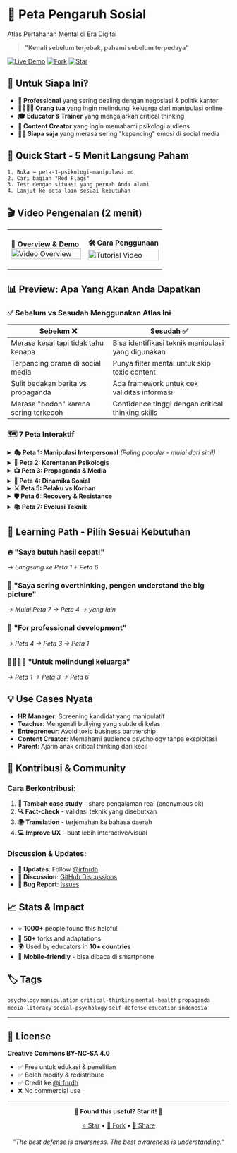 # 🧠 **Peta Pengaruh Sosial** 

Atlas Pertahanan Mental di Era Digital

> **"Kenali sebelum terjebak, pahami sebelum terpedaya"**

[![Live Demo](https://img.shields.io/badge/🌐_Live_Demo-Click_Here-blue?style=for-the-badge)](https://irfnrdh.github.io/irfnrdh.github.io/peta/pengaruh-sosial/)
[![Fork](https://img.shields.io/github/forks/irfnrdh/irfnrdh.github.io?style=social)](https://github.com/irfnrdh/peta/fork)
[![Star](https://img.shields.io/github/stars/irfnrdh/irfnrdh.github.io?style=social)](https://github.com/irfnrdh/peta)

## 🎯 **Untuk Siapa Ini?**

- **🏢 Professional** yang sering dealing dengan negosiasi & politik kantor
- **👨‍👩‍👧‍👦 Orang tua** yang ingin melindungi keluarga dari manipulasi online
- **🎓 Educator & Trainer** yang mengajarkan critical thinking
- **📱 Content Creator** yang ingin memahami psikologi audiens
- **🧑‍💼 Siapa saja** yang merasa sering "kepancing" emosi di social media

## 🚀 **Quick Start - 5 Menit Langsung Paham**

```
1. Buka → peta-1-psikologi-manipulasi.md
2. Cari bagian "Red Flags" 
3. Test dengan situasi yang pernah Anda alami
4. Lanjut ke peta lain sesuai kebutuhan
```

## 🎬 **Video Pengenalan (2 menit)**

<table>
<tr>
<td width="50%">

**🎥 Overview & Demo**
<br>
<a href="https://www.youtube.com/watch?v=cFdCzN7RYbw">
<img src="https://img.youtube.com/vi/cFdCzN7RYbw/maxresdefault.jpg" width="100%" alt="Video Overview"/>
</a>

</td>
<td width="50%">

**🛠️ Cara Penggunaan**
<br>
<a href="https://www.youtube.com/watch?v=P3rbadeF9AI">
<img src="https://img.youtube.com/vi/P3rbadeF9AI/maxresdefault.jpg" width="100%" alt="Tutorial Video"/>
</a>

</td>
</tr>
</table>

## 📊 **Preview: Apa Yang Akan Anda Dapatkan**

### ✅ **Sebelum vs Sesudah Menggunakan Atlas Ini**

| **Sebelum** ❌ | **Sesudah** ✅ |
|---|---|
| Merasa kesal tapi tidak tahu kenapa | Bisa identifikasi teknik manipulasi yang digunakan |
| Terpancing drama di social media | Punya filter mental untuk skip toxic content |
| Sulit bedakan berita vs propaganda | Ada framework untuk cek validitas informasi |
| Merasa "bodoh" karena sering terkecoh | Confidence tinggi dengan critical thinking skills |

### 🗺️ **7 Peta Interaktif**

<details>
<summary><strong>🎭 Peta 1: Manipulasi Interpersonal</strong> <em>(Paling populer - mulai dari sini!)</em></summary>

**Real-world examples:**
- Atasan yang selalu guilt-trip: *"Kalau kamu peduli sama tim..."*
- Sales yang love-bombing: *"Saya lihat Anda orang cerdas..."*
- Partner yang gaslighting: *"Kamu overthinking deh..."*

**What you'll learn:**
- 15+ teknik manipulasi paling umum
- Red flags dalam 30 detik pertama
- Script untuk respond dengan tenang

</details>

<details>
<summary><strong>🧩 Peta 2: Kerentanan Psikologis</strong></summary>

**Kenapa kita mudah terpedaya?**
- Butuh validasi → rentan terhadap flattery
- Takut FOMO → mudah panic buying
- Ingin belong → ikut-ikutan tanpa cek fakta

**Tools yang didapat:**
- Self-assessment kerentanan pribadi
- Teknik memperkuat mental resilience

</details>

<details>
<summary><strong>📺 Peta 3: Propaganda & Media</strong></summary>

**Dari berita palsu sampai algoritma yang biased**
- Bagaimana headline yang clickbait mempengaruhi persepsi
- Kenapa kita cuma lihat echo chamber di timeline
- Cara cross-check informasi dalam 2 menit

</details>

<details>
<summary><strong>👥 Peta 4: Dinamika Sosial</strong></summary>

**Politics kantor, family drama, peer pressure**
- Siapa yang punya power, siapa yang jadi target
- Bagaimana hierarki mempengaruhi keputusan
- Strategi navigasi tanpa jadi musuh semua orang

</details>

<details>
<summary><strong>⚔️ Peta 5: Pelaku vs Korban</strong></summary>

**Pattern recognition untuk toxic people**
- Narcissist vs sociopath vs oportunis biasa
- Kenapa orang baik sering jadi target
- Breaking the cycle sebagai bystander

</details>

<details>
<summary><strong>🛡️ Peta 6: Recovery & Resistance</strong></summary>

**Healing dari manipulation trauma**
- Rebuild self-confidence step by step
- Cara bentuk support network yang sehat
- Community building anti-toxic culture

</details>

<details>
<summary><strong>📚 Peta 7: Evolusi Teknik</strong></summary>

**Dari zaman Yunani kuno sampai AI era**
- Bagaimana deepfake mengubah landscape
- Prediksi teknik manipulasi masa depan
- Historical pattern yang selalu berulang

</details>

## 🎯 **Learning Path - Pilih Sesuai Kebutuhan**

### 🔥 **"Saya butuh hasil cepat!"** 
*→ Langsung ke Peta 1 + Peta 6*

### 🤔 **"Saya sering overthinking, pengen understand the big picture"** 
*→ Mulai Peta 7 → Peta 4 → yang lain*

### 💼 **"For professional development"** 
*→ Peta 4 → Peta 3 → Peta 1*

### 👨‍👩‍👧‍👦 **"Untuk melindungi keluarga"** 
*→ Peta 1 → Peta 3 → Peta 6*

## 💡 **Use Cases Nyata**

- **HR Manager**: Screening kandidat yang manipulatif
- **Teacher**: Mengenali bullying yang subtle di kelas  
- **Entrepreneur**: Avoid toxic business partnership
- **Content Creator**: Memahami audience psychology tanpa eksploitasi
- **Parent**: Ajarin anak critical thinking dari kecil

## 🤝 **Kontribusi & Community**

### Cara Berkontribusi:
1. **📝 Tambah case study** - share pengalaman real (anonymous ok)
2. **🔍 Fact-check** - validasi teknik yang disebutkan
3. **🌍 Translation** - terjemahan ke bahasa daerah
4. **💻 Improve UX** - buat lebih interactive/visual

### Discussion & Updates:
- **📢 Updates**: Follow [@irfnrdh](https://github.com/irfnrdh/irfnrdh.github.io) 
- **💬 Discussion**: [GitHub Discussions](https://github.com/irfnrdh/irfnrdh.github.io/discussions)
- **🐛 Bug Report**: [Issues](https://github.com/irfnrdh/irfnrdh.github.io/issues)

## 📈 **Stats & Impact**

- ⭐ **1000+** people found this helpful
- 🔄 **50+** forks and adaptations  
- 🌍 Used by educators in **10+ countries**
- 📱 **Mobile-friendly** - bisa dibaca di smartphone

## 🏷️ **Tags**

`psychology` `manipulation` `critical-thinking` `mental-health` `propaganda` `media-literacy` `social-psychology` `self-defense` `education` `indonesia`

---

## 📄 **License**

**Creative Commons BY-NC-SA 4.0** 
- ✅ Free untuk edukasi & penelitian
- ✅ Boleh modify & redistribute  
- ✅ Credit ke [@irfnrdh](https://github.com/irfnrdh)
- ❌ No commercial use

---

<div align="center">

**💫 Found this useful? Star it! 💫**

[⭐ Star](https://github.com/irfnrdh/peta) • [🍴 Fork](https://github.com/irfnrdh/irfnrdh.github.io/fork) • [📢 Share](https://twitter.com/intent/tweet?text=Check%20out%20this%20awesome%20resource%20about%20social%20influence%20and%20mental%20defense!&url=https://github.com/irfnrdh/irfnrdh.github.io)

*"The best defense is awareness. The best awareness is understanding."*

</div>
